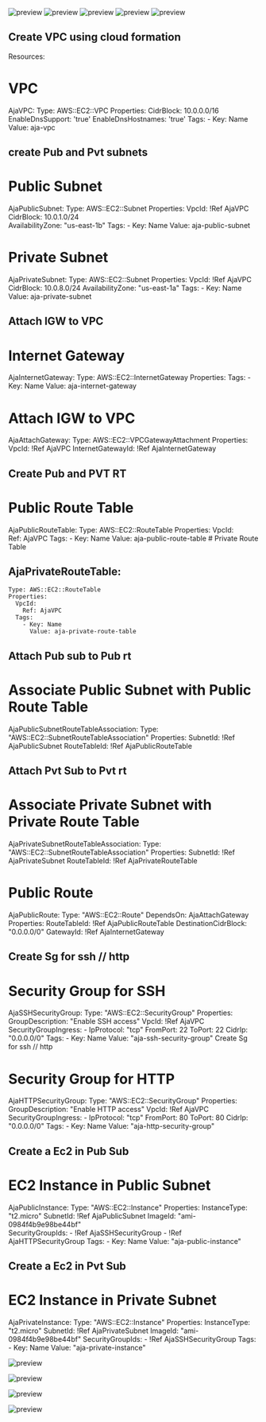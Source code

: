 
![preview](./images/cft-1.png)
![preview](./images/cft-2.png)
![preview](./images/cft-3.png)
![preview](./images/cft-4.png)
![preview](./images/cft-5.png)

## Create VPC using cloud formation
Resources:
  # VPC
  AjaVPC:
    Type: AWS::EC2::VPC
    Properties:
      CidrBlock: 10.0.0.0/16
      EnableDnsSupport: 'true'
      EnableDnsHostnames: 'true'
      Tags:
        - Key: Name
          Value: aja-vpc
 ## create Pub and Pvt subnets         
   # Public Subnet
  AjaPublicSubnet:
    Type: AWS::EC2::Subnet
    Properties:
      VpcId: !Ref AjaVPC
      CidrBlock: 10.0.1.0/24  
      AvailabilityZone: "us-east-1b"
      Tags:
        - Key: Name
          Value: aja-public-subnet
# Private Subnet
  AjaPrivateSubnet:
    Type: AWS::EC2::Subnet
    Properties:
      VpcId: !Ref AjaVPC
      CidrBlock: 10.0.8.0/24
      AvailabilityZone: "us-east-1a"
      Tags:
        - Key: Name
          Value: aja-private-subnet
## Attach IGW to VPC
  # Internet Gateway
  AjaInternetGateway:
    Type: AWS::EC2::InternetGateway
    Properties:
      Tags:
        - Key: Name
          Value: aja-internet-gateway
  # Attach IGW to VPC
  AjaAttachGateway:
    Type: AWS::EC2::VPCGatewayAttachment
    Properties:
      VpcId: !Ref AjaVPC
      InternetGatewayId: !Ref AjaInternetGateway
 ## Create Pub and PVT RT      
  # Public Route Table
  AjaPublicRouteTable:
    Type: AWS::EC2::RouteTable
    Properties:
      VpcId:  
        Ref: AjaVPC
      Tags:
        - Key: Name
          Value: aja-public-route-table
            # Private Route Table
 ## AjaPrivateRouteTable:
    Type: AWS::EC2::RouteTable
    Properties:
      VpcId:  
        Ref: AjaVPC
      Tags:
        - Key: Name
          Value: aja-private-route-table                           
## Attach Pub sub to Pub rt 
  # Associate Public Subnet with Public Route Table
  AjaPublicSubnetRouteTableAssociation:
    Type: "AWS::EC2::SubnetRouteTableAssociation"
    Properties:
      SubnetId: !Ref AjaPublicSubnet
      RouteTableId: !Ref AjaPublicRouteTable
## Attach Pvt Sub to Pvt rt      
# Associate Private Subnet with Private Route Table
  AjaPrivateSubnetRouteTableAssociation:
    Type: "AWS::EC2::SubnetRouteTableAssociation"
    Properties:
      SubnetId: !Ref AjaPrivateSubnet
      RouteTableId: !Ref AjaPrivateRouteTable
 
  # Public Route
  AjaPublicRoute:
    Type: "AWS::EC2::Route"
    DependsOn: AjaAttachGateway
    Properties:
      RouteTableId: !Ref AjaPublicRouteTable
      DestinationCidrBlock: "0.0.0.0/0"
      GatewayId: !Ref AjaInternetGateway
## Create Sg for ssh // http 
  # Security Group for SSH
  AjaSSHSecurityGroup:
    Type: "AWS::EC2::SecurityGroup"
    Properties:
      GroupDescription: "Enable SSH access"
      VpcId: !Ref AjaVPC
      SecurityGroupIngress:
        - IpProtocol: "tcp"
          FromPort: 22
          ToPort: 22
          CidrIp: "0.0.0.0/0"
      Tags:
        - Key: Name
          Value: "aja-ssh-security-group"
  Create Sg for ssh // http 
  # Security Group for HTTP
  AjaHTTPSecurityGroup:
    Type: "AWS::EC2::SecurityGroup"
    Properties:
      GroupDescription: "Enable HTTP access"
      VpcId: !Ref AjaVPC
      SecurityGroupIngress:
        - IpProtocol: "tcp"
          FromPort: 80
          ToPort: 80
          CidrIp: "0.0.0.0/0"
      Tags:
        - Key: Name
          Value: "aja-http-security-group"
## Create a Ec2 in Pub Sub 
  # EC2 Instance in Public Subnet
  AjaPublicInstance:
    Type: "AWS::EC2::Instance"
    Properties:
      InstanceType: "t2.micro"
      SubnetId: !Ref AjaPublicSubnet
      ImageId: "ami-0984f4b9e98be44bf"  
      SecurityGroupIds:
        - !Ref AjaSSHSecurityGroup
        - !Ref AjaHTTPSecurityGroup
      Tags:
        - Key: Name
          Value: "aja-public-instance"
## Create a Ec2 in Pvt Sub          
  # EC2 Instance in Private Subnet
  AjaPrivateInstance:
    Type: "AWS::EC2::Instance"
    Properties:
      InstanceType: "t2.micro"
      SubnetId: !Ref AjaPrivateSubnet
      ImageId: "ami-0984f4b9e98be44bf"
      SecurityGroupIds:
        - !Ref AjaSSHSecurityGroup
      Tags:
        - Key: Name
          Value: "aja-private-instance" 

![preview](./images/cft-9.png)

![preview](./images/cft-10.png)

![preview](./images/cft-11.png)

![preview](./images/cft-12.png)   